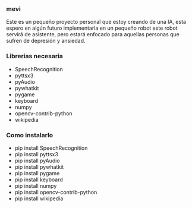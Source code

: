 ### mevi
Este es un pequeño proyecto personal que estoy creando de una IA, esta espero en algún futuro implementarla en un pequeño robot
este robot servirá de asistente, pero estará enfocado para aquellas personas que sufren de depresión y ansiedad.

### Librerias necesaria
- SpeechRecognition
- pyttsx3
- pyAudio
- pywhatkit
- pygame
- keyboard
- numpy
- opencv-contrib-python
- wikipedia

### Como instalarlo
- pip install SpeechRecognition
- pip install pyttsx3
- pip install pyAudio
- pip install pywhatkit
- pip install pygame
- pip install keyboard
- pip install numpy
- pip install opencv-contrib-python
- pip install wikipedia